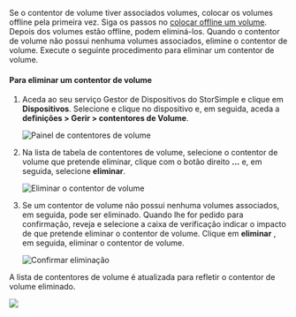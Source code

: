 <!--author=alkohli last changed: 01/23/18-->

Se o contentor de volume tiver associados volumes, colocar os volumes offline pela primeira vez. Siga os passos no [colocar offline um volume](../articles/storsimple/storsimple-8000-manage-volumes-u2.md#take-a-volume-offline). Depois dos volumes estão offline, podem eliminá-los. Quando o contentor de volume não possui nenhuma volumes associados, elimine o contentor de volume. Execute o seguinte procedimento para eliminar um contentor de volume.

#### <a name="to-delete-a-volume-container"></a>Para eliminar um contentor de volume
1. Aceda ao seu serviço Gestor de Dispositivos do StorSimple e clique em **Dispositivos**. Selecione e clique no dispositivo e, em seguida, aceda a **definições > Gerir > contentores de Volume**.

    ![Painel de contentores de volume](./media/storsimple-8000-create-volume-container/createvolumecontainer2.png)

2. Na lista de tabela de contentores de volume, selecione o contentor de volume que pretende eliminar, clique com o botão direito **...**  e, em seguida, selecione **eliminar**.

    ![Eliminar o contentor de volume](./media/storsimple-8000-delete-volume-container/deletevolumecontainer1.png)

3. Se um contentor de volume não possui nenhuma volumes associados, em seguida, pode ser eliminado. Quando lhe for pedido para confirmação, reveja e selecione a caixa de verificação indicar o impacto de que pretende eliminar o contentor de volume. Clique em **eliminar** , em seguida, eliminar o contentor de volume.

    ![Confirmar eliminação](./media/storsimple-8000-delete-volume-container/deletevolumecontainer2.png)

A lista de contentores de volume é atualizada para refletir o contentor de volume eliminado.

![](./media/storsimple-8000-delete-volume-container/deletevolumecontainer5.png)


